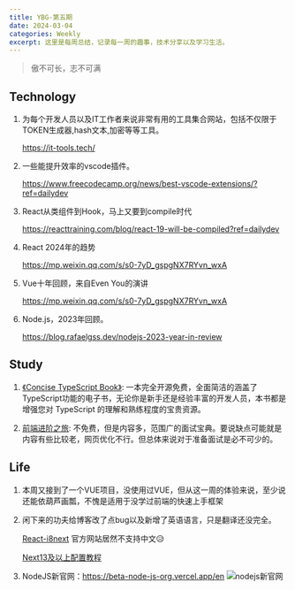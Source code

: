 ```yaml
---
title: YBG-第五期
date: 2024-03-04
categories: Weekly
excerpt: 这里是每周总结，记录每一周的趣事，技术分享以及学习生活。
---
```


> 傲不可长，志不可满

## Technology

1.  为每个开发人员以及IT工作者来说非常有用的工具集合网站，包括不仅限于TOKEN生成器,hash文本,加密等等工具。

    https://it-tools.tech/

2.  一些能提升效率的vscode插件。

    https://www.freecodecamp.org/news/best-vscode-extensions/?ref=dailydev

3.  React从类组件到Hook，马上又要到compile时代

    https://reacttraining.com/blog/react-19-will-be-compiled?ref=dailydev

4.  React 2024年的趋势

    https://mp.weixin.qq.com/s/s0-7yD_gspgNX7RYvn_wxA

5.  Vue十年回顾，来自Even You的演讲

    https://mp.weixin.qq.com/s/s0-7yD_gspgNX7RYvn_wxA

6.  Node.js，2023年回顾。

    https://blog.rafaelgss.dev/nodejs-2023-year-in-review

## Study

1. [《Concise TypeScript Book》](https://typescript-book.vercel.app/zh-cn/?ref=dailydev): 一本完全开源免费，全面简洁的涵盖了TypeScript功能的电子书，无论你是新手还是经验丰富的开发人员，本书都是增强您对 TypeScript 的理解和熟练程度的宝贵资源。

2. [前端进阶之旅](https://interview.poetries.top/): 不免费，但是内容多，范围广的面试宝典。要说缺点可能就是内容有些比较老，网页优化不行。但总体来说对于准备面试是必不可少的。

## Life

1. 本周又接到了一个VUE项目，没使用过VUE，但从这一周的体验来说，至少说还能依葫芦画瓢，不愧是适用于没学过前端的快速上手框架

2. 闲下来的功夫给博客改了点bug以及新增了英语语言，只是翻译还没完全。

   [React-i8next](https://react.i18next.com/) 官方网站居然不支持中文😥

   [Next13及以上配置教程](https://locize.com/blog/next-app-dir-i18n/)

3. NodeJS新官网：https://beta-node-js-org.vercel.app/en
   <img src="/imgs/YBG-第五期/nodejs.png" alt="nodejs新官网"/>
